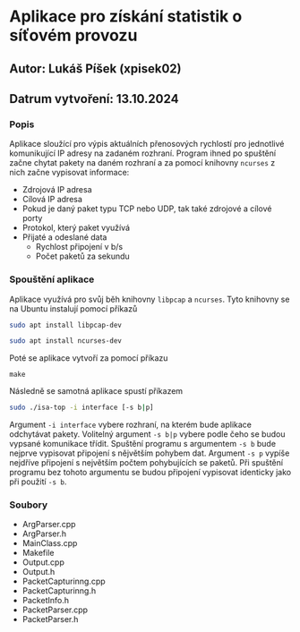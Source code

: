 # Aplikace pro získání statistik o síťovém provozu

## Autor: Lukáš Píšek (xpisek02)
## Datrum vytvoření: 13.10.2024

### Popis
Aplikace sloužící pro výpis aktuálních přenosových rychlostí pro jednotlivé komunikující IP adresy na zadaném rozhraní. Program ihned po spuštění začne chytat pakety na daném rozhraní a za pomocí knihovny `ncurses` z nich začne vypisovat informace:
- Zdrojová IP adresa
- Cílová IP adresa
- Pokud je daný paket typu TCP nebo UDP, tak také zdrojové a cílové porty
- Protokol, který paket využívá
- Přijaté a odeslané data
  - Rychlost připojení v b/s
  - Počet paketů za sekundu

### Spouštění aplikace
Aplikace využívá pro svůj běh knihovny `libpcap` a `ncurses`. Tyto knihovny se na Ubuntu instalují pomocí příkazů
```sh
sudo apt install libpcap-dev
```
```sh
sudo apt install ncurses-dev
```

Poté se aplikace vytvoří za pomocí příkazu
```
make
```

Následně se samotná aplikace spustí příkazem 
```sh
sudo ./isa-top -i interface [-s b|p]
```
Argument `-i interface` vybere rozhraní, na kterém bude aplikace odchytávat pakety.
Volitelný argument `-s b|p` vybere podle čeho se budou vypsané komunikace třídit. Spuštění programu s argumentem `-s b` bude nejprve vypisovat připojení s nějvětším pohybem dat. Argument `-s p` vypíše nejdříve připojení s největším počtem pohybujících se paketů. Při spuštění programu bez tohoto argumentu se budou připojení vypisovat identicky jako při použití `-s b`.

### Soubory
- ArgParser.cpp
- ArgParser.h
- MainClass.cpp
- Makefile
- Output.cpp
- Output.h
- PacketCapturinng.cpp
- PacketCapturinng.h
- PacketInfo.h
- PacketParser.cpp
- PacketParser.h
